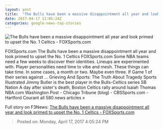 ```yaml
---
layout: post
title:  "The Bulls have been a massive disappointment all year and look primed to upset the No. 1 Celtics - FOXSports.com"
date: 2017-04-17 11:05:24Z
categories: google-news-top-stories
---
```


![The Bulls have been a massive disappointment all year and look primed to upset the No. 1 Celtics - FOXSports.com](http://b.fssta.com/uploads/2017/04/usatsi_10009285-1.vresize.1200.630.high.0.jpg)

FOXSports.com The Bulls have been a massive disappointment all year and look primed to upset the No. 1 Celtics FOXSports.com Some NBA teams need a few weeks to discover their identities. Lineups are experimented with. Player personalities need time to vibe and mesh. These things can take time. In some cases, a month or two. Maybe even three. If Game 1 of their series against ... Grieving And Sports: The Truth About Tragedy Sports Illustrated Jimmy Butler is the best player in the Bulls-Celtics series SB Nation A day after sister's death, Boston Celtics rally around Isaiah Thomas NBA.com Washington Post - Chicago Tribune (blog) - CBSSports.com - Hartford Courant all 580 news articles »


Full story on F3News: [The Bulls have been a massive disappointment all year and look primed to upset the No. 1 Celtics - FOXSports.com](http://www.f3nws.com/n/gdvypH)

> Posted on: Monday, April 17, 2017 4:05:24 PM
